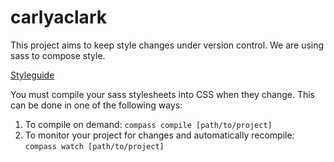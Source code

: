 # carlyaclark

This project aims to keep style changes under version control. We are using sass to compose style.

<a href="http://devzdev.github.io/carlyaclark/carlyclarkzimmer/styleguide.html">Styleguide</a>

You must compile your sass stylesheets into CSS when they change.
This can be done in one of the following ways:
  1. To compile on demand:
     `compass compile [path/to/project]`
  2. To monitor your project for changes and automatically recompile:
     `compass watch [path/to/project]`


